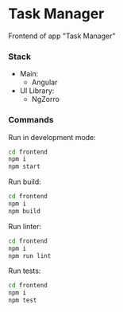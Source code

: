 # Task Manager

Frontend of app "Task Manager"

### Stack

- Main:
    - Angular
- UI Library:
    - NgZorro

### Commands

Run in development mode:
```sh
cd frontend
npm i
npm start
```

Run build:
```sh
cd frontend
npm i
npm build
```

Run linter:
```sh
cd frontend
npm i
npm run lint
```

Run tests:
```sh
cd frontend
npm i
npm test
```
